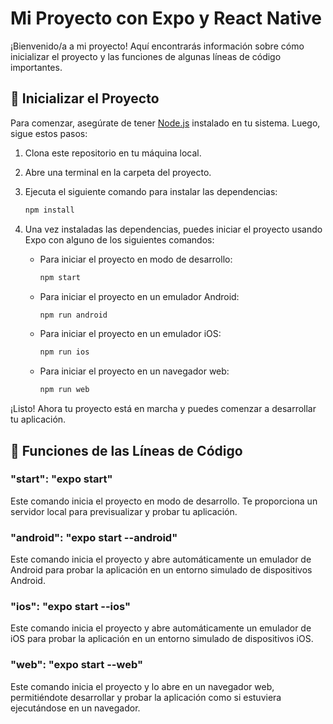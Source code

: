 # Mi Proyecto con Expo y React Native

¡Bienvenido/a a mi proyecto! Aquí encontrarás información sobre cómo inicializar el proyecto y las funciones de algunas líneas de código importantes.

## 🚀 Inicializar el Proyecto

Para comenzar, asegúrate de tener [Node.js](https://nodejs.org/) instalado en tu sistema. Luego, sigue estos pasos:

1. Clona este repositorio en tu máquina local.
2. Abre una terminal en la carpeta del proyecto.
3. Ejecuta el siguiente comando para instalar las dependencias:
   ```bash
   npm install
   ```
4. Una vez instaladas las dependencias, puedes iniciar el proyecto usando Expo con alguno de los siguientes comandos:

   - Para iniciar el proyecto en modo de desarrollo:
     ```bash
     npm start
     ```
   - Para iniciar el proyecto en un emulador Android:
     ```bash
     npm run android
     ```
   - Para iniciar el proyecto en un emulador iOS:
     ```bash
     npm run ios
     ```
   - Para iniciar el proyecto en un navegador web:
     ```bash
     npm run web
     ```

¡Listo! Ahora tu proyecto está en marcha y puedes comenzar a desarrollar tu aplicación.

## 📁 Funciones de las Líneas de Código

### "start": "expo start"

Este comando inicia el proyecto en modo de desarrollo. Te proporciona un servidor local para previsualizar y probar tu aplicación.

### "android": "expo start --android"

Este comando inicia el proyecto y abre automáticamente un emulador de Android para probar la aplicación en un entorno simulado de dispositivos Android.

### "ios": "expo start --ios"

Este comando inicia el proyecto y abre automáticamente un emulador de iOS para probar la aplicación en un entorno simulado de dispositivos iOS.

### "web": "expo start --web"

Este comando inicia el proyecto y lo abre en un navegador web, permitiéndote desarrollar y probar la aplicación como si estuviera ejecutándose en un navegador.
